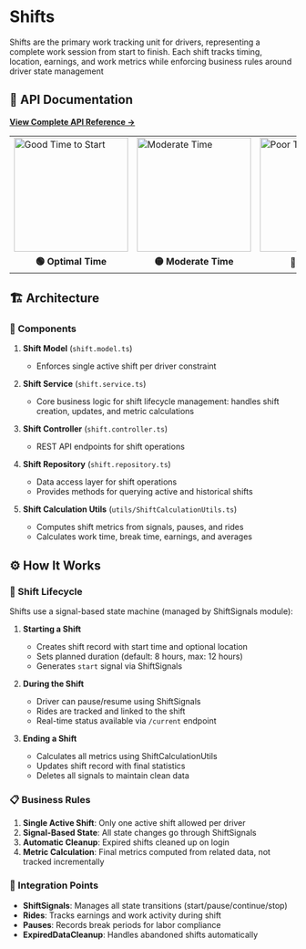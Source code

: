 # Shifts

Shifts are the primary work tracking unit for drivers, representing a complete work session from start to finish. Each shift tracks timing, location, earnings, and work metrics while enforcing business rules around driver state management

## 📖 API Documentation
**[View Complete API Reference →](../../../documentation/API_Documentation/shifts.md)**

<table>
<tr>
<td><img src="../../../documentation/media/green.png" alt="Good Time to Start" width="200"/></td>
<td><img src="../../../documentation/media/orange_hour.PNG" alt="Moderate Time" width="200"/></td>
<td><img src="../../../documentation/media/red_hour.PNG" alt="Poor Time to Start" width="200"/></td>
</tr>
<tr>
<td align="center"><strong>🟢 Optimal Time</strong></td>
<td align="center"><strong>🟡 Moderate Time</strong></td>
<td align="center"><strong>🔴 Poor Time</strong></td>
</tr>
</table>

## 🏗️ Architecture

### 🔧 Components

1. **Shift Model** (`shift.model.ts`)
   - Enforces single active shift per driver constraint

2. **Shift Service** (`shift.service.ts`)
   - Core business logic for shift lifecycle management: handles shift creation, updates, and metric calculations

3. **Shift Controller** (`shift.controller.ts`)
   - REST API endpoints for shift operations

4. **Shift Repository** (`shift.repository.ts`)
   - Data access layer for shift operations
   - Provides methods for querying active and historical shifts

5. **Shift Calculation Utils** (`utils/ShiftCalculationUtils.ts`)
   - Computes shift metrics from signals, pauses, and rides
   - Calculates work time, break time, earnings, and averages

## ⚙️ How It Works

### 🔄 Shift Lifecycle

Shifts use a signal-based state machine (managed by ShiftSignals module):

1. **Starting a Shift**
   - Creates shift record with start time and optional location
   - Sets planned duration (default: 8 hours, max: 12 hours)
   - Generates `start` signal via ShiftSignals

2. **During the Shift**
   - Driver can pause/resume using ShiftSignals
   - Rides are tracked and linked to the shift
   - Real-time status available via `/current` endpoint

3. **Ending a Shift**
   - Calculates all metrics using ShiftCalculationUtils
   - Updates shift record with final statistics
   - Deletes all signals to maintain clean data

### 📋 Business Rules

1. **Single Active Shift**: Only one active shift allowed per driver
2. **Signal-Based State**: All state changes go through ShiftSignals
3. **Automatic Cleanup**: Expired shifts cleaned up on login 
4. **Metric Calculation**: Final metrics computed from related data, not tracked incrementally

### 🔗 Integration Points

- **ShiftSignals**: Manages all state transitions (start/pause/continue/stop)
- **Rides**: Tracks earnings and work activity during shift
- **Pauses**: Records break periods for labor compliance
- **ExpiredDataCleanup**: Handles abandoned shifts automatically

